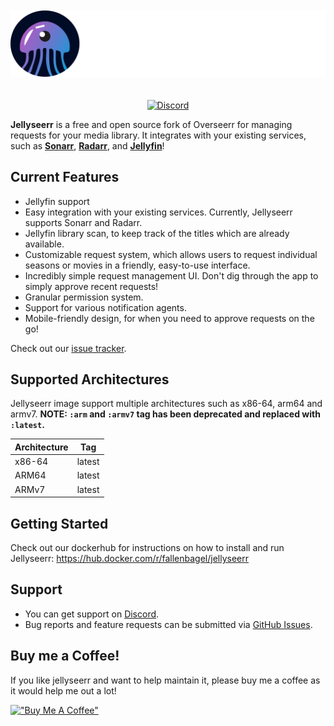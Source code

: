 <p align="center">
<img src="https://raw.githubusercontent.com/Fallenbagel/jellyseerr/stable/public/logo.png" alt="Jellyseerr" style="margin: 20px 0;">
</p>
<p align="center">
<a href="https://discord.gg/FspWaFnGHP"><img src="https://img.shields.io/badge/Discord-Chat-lightgrey" alt="Discord"></a>
</p>

**Jellyseerr** is a free and open source fork of Overseerr for managing requests for your media library. It integrates with your existing services, such as **[Sonarr](https://sonarr.tv/)**, **[Radarr](https://radarr.video/)**, and **[Jellyfin](https://jellyfin.org/)**!

## Current Features

- Jellyfin support
- Easy integration with your existing services. Currently, Jellyseerr supports Sonarr and Radarr.
- Jellyfin library scan, to keep track of the titles which are already available.
- Customizable request system, which allows users to request individual seasons or movies in a friendly, easy-to-use interface.
- Incredibly simple request management UI. Don't dig through the app to simply approve recent requests!
- Granular permission system.
- Support for various notification agents.
- Mobile-friendly design, for when you need to approve requests on the go!

Check out our [issue tracker](https://github.com/Fallenbagel/jellyseerr/issues).

## Supported Architectures

Jellyseerr image support multiple architectures such as x86-64, arm64 and armv7.
**NOTE: `:arm` and `:armv7` tag has been deprecated and replaced with `:latest`.**

| **Architecture** | **Tag** |
| ---------------- | ------- |
| x86-64           | latest  |
| ARM64            | latest  |
| ARMv7            | latest  |

## Getting Started

Check out our dockerhub for instructions on how to install and run Jellyseerr:
https://hub.docker.com/r/fallenbagel/jellyseerr

## Support

- You can get support on [Discord](https://discord.gg/FspWaFnGHP).
- Bug reports and feature requests can be submitted via [GitHub Issues](https://github.com/Fallenbagel/jellyseerr/issues).

<!-- markdownlint-restore -->
<!-- prettier-ignore-end -->

## Buy me a Coffee!

If you like jellyseerr and want to help maintain it, please buy me a coffee as it would help me out a lot!

[!["Buy Me A Coffee"](https://www.buymeacoffee.com/assets/img/custom_images/orange_img.png)](https://www.buymeacoffee.com/fallen.bagel)

